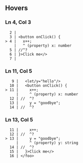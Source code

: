 ## Hovers
### Ln 4, Col 3
```marko
  2 |
  3 | <button onClick() {
> 4 |   x++;
    |   ^ (property) x: number
  5 | //^?
  6 | }>Click me</>
  7 |
```

### Ln 11, Col 5
```marko
   9 |   <let/y="hello"/>
  10 |   <button onClick() {
> 11 |     x++;
     |     ^ (property) x: number
  12 | //  ^?
  13 |     y = "goodbye";
  14 | //  ^?
```

### Ln 13, Col 5
```marko
  11 |     x++;
  12 | //  ^?
> 13 |     y = "goodbye";
     |     ^ (property) y: string
  14 | //  ^?
  15 |   }>Click me</>
  16 | </foo>
```

